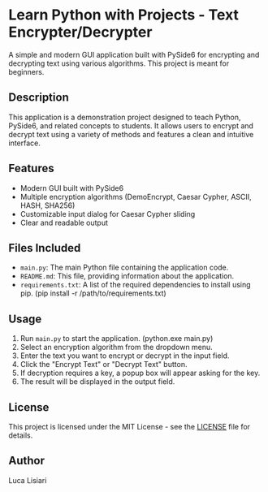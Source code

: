 # Learn Python with Projects - Text Encrypter/Decrypter

A simple and modern GUI application built with PySide6 for encrypting and decrypting text using various algorithms. This project is meant for beginners.


## Description

This application is a demonstration project designed to teach Python, PySide6, and related concepts to students. It allows users to encrypt and decrypt text using a variety of methods and features a clean and intuitive interface.

## Features

*   Modern GUI built with PySide6
*   Multiple encryption algorithms (DemoEncrypt, Caesar Cypher, ASCII, HASH, SHA256)
*   Customizable input dialog for Caesar Cypher sliding
*   Clear and readable output

## Files Included

*   `main.py`: The main Python file containing the application code.
*   `README.md`: This file, providing information about the application.
*   `requirements.txt`: A list of the required dependencies to install using pip.
     (pip install -r /path/to/requirements.txt)

## Usage

1.  Run `main.py` to start the application. (python.exe main.py)
2.  Select an encryption algorithm from the dropdown menu.
3.  Enter the text you want to encrypt or decrypt in the input field.
4.  Click the "Encrypt Text" or "Decrypt Text" button.
5.  If decryption requires a key, a popup box will appear asking for the key.
6.  The result will be displayed in the output field.

## License

This project is licensed under the MIT License - see the [LICENSE](LICENSE) file for details.

## Author

Luca Lisiari
